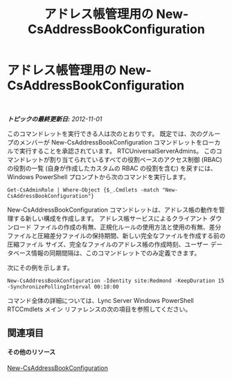 ﻿---
title: アドレス帳管理用の New-CsAddressBookConfiguration
TOCTitle: アドレス帳管理用の New-CsAddressBookConfiguration
ms:assetid: a58ddc8c-ae04-4141-b69e-e45374a67d72
ms:mtpsurl: https://technet.microsoft.com/ja-jp/library/Gg429718(v=OCS.15)
ms:contentKeyID: 48273093
ms.date: 05/19/2016
mtps_version: v=OCS.15
ms.translationtype: HT
---

# アドレス帳管理用の New-CsAddressBookConfiguration

 

_**トピックの最終更新日:** 2012-11-01_

このコマンドレットを実行できる人は次のとおりです。 既定では、次のグループのメンバーが New-CsAddressBookConfiguration コマンドレットをローカルで実行することを承認されています。 RTCUniversalServerAdmins。 このコマンドレットが割り当てられているすべての役割ベースのアクセス制御 (RBAC) の役割の一覧 (自身が作成したカスタムの RBAC の役割を含む) を戻すには、Windows PowerShell プロンプトから次のコマンドを実行します。

    Get-CsAdminRole | Where-Object {$_.Cmdlets -match "New-CsAddressBookConfiguration"}

New-CsAddressBookConfiguration コマンドレットは、アドレス帳の動作を管理する新しい構成を作成します。 アドレス帳サービスによるクライアント ダウンロード ファイルの作成の有無、正規化ルールの使用方法と使用の有無、差分ファイルと圧縮差分ファイルの保持期間、新しい完全なファイルを作成する前の圧縮ファイル サイズ、完全なファイルのアドレス帳の作成時刻、ユーザー データベース情報の同期間隔は、このコマンドレットでのみ定義できます。

次にその例を示します。

    New-CsAddressBookConfiguration -Identity site:Redmond -KeepDuration 15 -SynchronizePollingInterval 00:10:00

コマンド全体の詳細については、Lync Server Windows PowerShell RTCCmdlets メイン リファレンスの次の項目を参照してください。

## 関連項目

#### その他のリソース

[New-CsAddressBookConfiguration](new-csaddressbookconfiguration.md)

